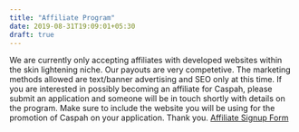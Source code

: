```yaml
---
title: "Affiliate Program"
date: 2019-08-31T19:09:01+05:30
draft: true
---
```


 We are currently only accepting affiliates with developed websites within the skin lightening niche. Our payouts are very competetive. The marketing methods allowed are text/banner advertising and SEO only at this time. If you are interested in possibly becoming an affiliate for Caspah, please submit an application and someone will be in touch shortly with details on the program. Make sure to include the website you will be using for the promotion of Caspah on your application. Thank you.
 <a href="#">Affiliate Signup Form</a>